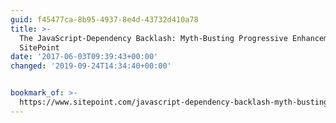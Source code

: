 ```yaml
---
guid: f45477ca-8b95-4937-8e4d-43732d410a78
title: >-
  The JavaScript-Dependency Backlash: Myth-Busting Progressive Enhancement —
  SitePoint
date: '2017-06-03T09:39:43+00:00'
changed: '2019-09-24T14:34:40+00:00'


bookmark_of: >-
  https://www.sitepoint.com/javascript-dependency-backlash-myth-busting-progressive-enhancement/
---
```




